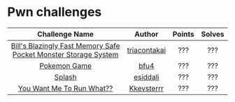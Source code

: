 # Pwn challenges

|                   Challenge Name                     | Author | Points | Solves |
|:----------------------------------------------------:|:------:|:------:|:------:
| [Bill's Blazingly Fast Memory Safe Pocket Monster Storage System](./bbfmspmss) | [triacontakai](https://github.com/triacontakai) | ??? | ??? |
| [Pokemon Game](./pokemon_game) | [bfu4](https://github.com/bfu4) | ??? | ??? |
| [Splash](./Splash) | [esiddali](https://github.com/esiddali) | ??? | ??? |
| [You Want Me To Run What??](./you-want-me-to-run-what) | [Kkevsterrr](https://github.com/Kkevsterrr) | ??? | ??? |

